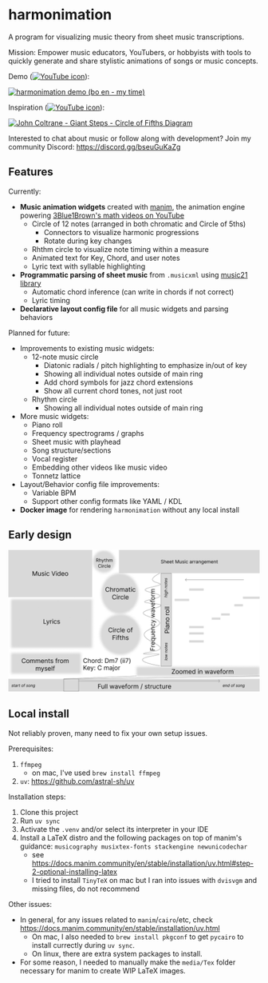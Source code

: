 # harmonimation

 A program for visualizing music theory from sheet music transcriptions.

 Mission: Empower music educators, YouTubers, or hobbyists with tools
 to quickly generate and share stylistic animations of songs or music concepts.

Demo ([<img src="https://www.gstatic.com/youtube/img/branding/youtubelogo/svg/youtubelogo.svg" alt="YouTube icon" width="60"/>](https://www.youtube.com/watch?v=mpmt3kntKTI)):

[![harmonimation demo (bo en - my time)](https://img.youtube.com/vi/mpmt3kntKTI/0.jpg)](https://www.youtube.com/watch?v=mpmt3kntKTI)

Inspiration ([<img src="https://www.gstatic.com/youtube/img/branding/youtubelogo/svg/youtubelogo.svg" alt="YouTube icon" width="60"/>](https://www.youtube.com/watch?v=1lkJTSdGLG8)):

[![John Coltrane - Giant Steps - Circle of Fifths Diagram](https://img.youtube.com/vi/1lkJTSdGLG8/0.jpg)](https://www.youtube.com/watch?v=1lkJTSdGLG8)

Interested to chat about music or follow along with development?
Join my community Discord: <https://discord.gg/bseuGuKaZg>

## Features

Currently:

-   **Music animation widgets** created with [manim](https://github.com/ManimCommunity/manim),
    the animation engine powering [3Blue1Brown's math videos on YouTube](https://www.youtube.com/c/3blue1brown)
    -   Circle of 12 notes (arranged in both chromatic and Circle of 5ths)
        -   Connectors to visualize harmonic progressions
        -   Rotate during key changes
    -   Rhthm circle to visualize note timing within a measure
    -   Animated text for Key, Chord, and user notes
    -   Lyric text with syllable highlighting
-   **Programmatic parsing of sheet music** from `.musicxml` using [music21 library](https://www.music21.org/music21docs/about/what.html)
    -   Automatic chord inference (can write in chords if not correct)
    -   Lyric timing
-   **Declarative layout config file** for all music widgets and parsing behaviors

Planned for future:

-   Improvements to existing music widgets:
    -   12-note music circle
        -   Diatonic radials / pitch highlighting to emphasize in/out of key
        -   Showing all individual notes outside of main ring
        -   Add chord symbols for jazz chord extensions
        -   Show all current chord tones, not just root
    -   Rhythm circle
        -   Showing all individual notes outside of main ring
-   More music widgets:
    -   Piano roll
    -   Frequency spectrograms / graphs
    -   Sheet music with playhead
    -   Song structure/sections
    -   Vocal register
    -   Embedding other videos like music video
    -   Tonnetz lattice
-   Layout/Behavior config file improvements:
    -   Variable BPM
    -   Support other config formats like YAML / KDL
-   **Docker image** for rendering `harmonimation` without any local install

## Early design

![early design](resources/harmonimation-design-early_sketch.png)

## Local install

Not reliably proven, many need to fix your own setup issues.

Prerequisites:

1.  `ffmpeg`
    -   on mac, I've used `brew install ffmpeg`
1.  `uv`: <https://github.com/astral-sh/uv>

Installation steps:

1.  Clone this project
1.  Run `uv sync`
1.  Activate the `.venv` and/or select its interpreter in your IDE
1.  Install a LaTeX distro and the following packages on top of manim's guidance:
    `musicography musixtex-fonts stackengine newunicodechar`
    -   see <https://docs.manim.community/en/stable/installation/uv.html#step-2-optional-installing-latex>
    -   I tried to install `TinyTeX` on mac but I ran into issues with `dvisvgm` and missing files, do not recommend

Other issues:

-   In general, for any issues related to `manim`/`cairo`/etc, check
    <https://docs.manim.community/en/stable/installation/uv.html>
    -   On mac, I also needed to `brew install pkgconf` to get `pycairo` to install currectly during `uv sync`.
    -   On linux, there are extra system packages to install.
-   For some reason, I needed to manually make the `media/Tex` folder necessary for manim to create WIP LaTeX images.
